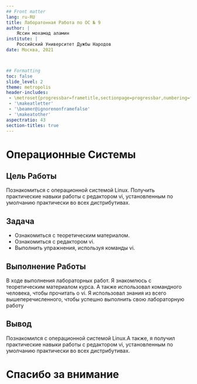 ```yaml
---
## Front matter
lang: ru-RU
title: Лаборатонная Работа по ОС № 9 
author: |
	Яссин мохамад аламин
institute: |
	Российский Университет Дужбы Народов
date: Москва, 2021



## Formatting
toc: false
slide_level: 2
theme: metropolis
header-includes: 
 - \metroset{progressbar=frametitle,sectionpage=progressbar,numbering=fraction}
 - '\makeatletter'
 - '\beamer@ignorenonframefalse'
 - '\makeatother'
aspectratio: 43
section-titles: true
---
```


# Операционные Системы

## Цель Работы

Познакомиться с операционной системой Linux. Получить практические навыки работы с редактором vi, установленным по умолчанию практически во всех дистрибутивах.

## Задача

- Ознакомиться с теоретическим материалом.
- Ознакомиться с редактором vi.
- Выполнить упражнения, используя команды vi.


## Выполнение Работы

В ходе выполнения лабораторных работ. Я знакомлюсь с теоретическим материалом курса. А также использовал командного человека, чтобы прочитать о vi. Я использовал знания из всего вышеперечисленного, чтобы успешно выполнить свою лабораторную работу

## Вывод

Познакомился с операционной системой Linux.А также, я получил практические навыки работы с редактором vi, установленным по умолчанию практически во всех дистрибутивах.

# Спасибо за внимание

